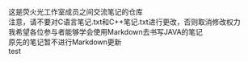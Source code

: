这是荧火光工作室成员之间交流笔记的仓库<br>
注意，请不要对C语言笔记.txt和C++笔记.txt进行更改，否则取消修改权力<br>
我希望各位参与者能够学会使用Markdown去书写JAVA的笔记<br>
原先的笔记暂不进行Markdown更新  
test
